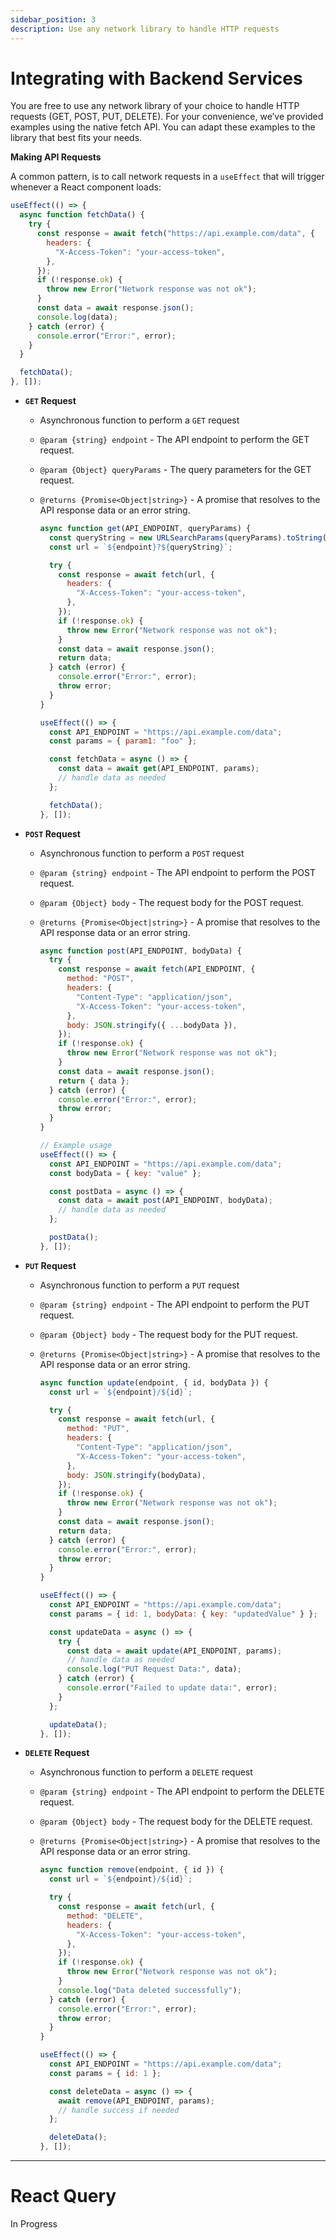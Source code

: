 ```yaml
---
sidebar_position: 3
description: Use any network library to handle HTTP requests
---
```


# Integrating with Backend Services

You are free to use any network library of your choice to handle HTTP requests (GET, POST, PUT, DELETE). For your convenience, we’ve provided examples using the native fetch API. You can adapt these examples to the library that best fits your needs.

**Making API Requests**

A common pattern, is to call network requests in a `useEffect` that will trigger whenever a React component loads:

```jsx
useEffect(() => {
  async function fetchData() {
    try {
      const response = await fetch("https://api.example.com/data", {
        headers: {
          "X-Access-Token": "your-access-token",
        },
      });
      if (!response.ok) {
        throw new Error("Network response was not ok");
      }
      const data = await response.json();
      console.log(data);
    } catch (error) {
      console.error("Error:", error);
    }
  }

  fetchData();
}, []);
```

- **`GET` Request**

  - Asynchronous function to perform a `GET` request
  - `@param {string} endpoint` - The API endpoint to perform the GET request.
  - `@param {Object} queryParams` - The query parameters for the GET request.
  - `@returns {Promise<Object|string>}` - A promise that resolves to the API response data or an error string.

    ```js
    async function get(API_ENDPOINT, queryParams) {
      const queryString = new URLSearchParams(queryParams).toString();
      const url = `${endpoint}?${queryString}`;

      try {
        const response = await fetch(url, {
          headers: {
            "X-Access-Token": "your-access-token",
          },
        });
        if (!response.ok) {
          throw new Error("Network response was not ok");
        }
        const data = await response.json();
        return data;
      } catch (error) {
        console.error("Error:", error);
        throw error;
      }
    }

    useEffect(() => {
      const API_ENDPOINT = "https://api.example.com/data";
      const params = { param1: "foo" };

      const fetchData = async () => {
        const data = await get(API_ENDPOINT, params);
        // handle data as needed
      };

      fetchData();
    }, []);
    ```

- **`POST` Request**

  - Asynchronous function to perform a `POST` request
  - `@param {string} endpoint` - The API endpoint to perform the POST request.
  - `@param {Object} body` - The request body for the POST request.
  - `@returns {Promise<Object|string>}` - A promise that resolves to the API response data or an error string.

    ```jsx
    async function post(API_ENDPOINT, bodyData) {
      try {
        const response = await fetch(API_ENDPOINT, {
          method: "POST",
          headers: {
            "Content-Type": "application/json",
            "X-Access-Token": "your-access-token",
          },
          body: JSON.stringify({ ...bodyData }),
        });
        if (!response.ok) {
          throw new Error("Network response was not ok");
        }
        const data = await response.json();
        return { data };
      } catch (error) {
        console.error("Error:", error);
        throw error;
      }
    }

    // Example usage
    useEffect(() => {
      const API_ENDPOINT = "https://api.example.com/data";
      const bodyData = { key: "value" };

      const postData = async () => {
        const data = await post(API_ENDPOINT, bodyData);
        // handle data as needed
      };

      postData();
    }, []);
    ```

- **`PUT` Request**

  - Asynchronous function to perform a `PUT` request
  - `@param {string} endpoint` - The API endpoint to perform the PUT request.
  - `@param {Object} body` - The request body for the PUT request.
  - `@returns {Promise<Object|string>}` - A promise that resolves to the API response data or an error string.

    ```jsx
    async function update(endpoint, { id, bodyData }) {
      const url = `${endpoint}/${id}`;

      try {
        const response = await fetch(url, {
          method: "PUT",
          headers: {
            "Content-Type": "application/json",
            "X-Access-Token": "your-access-token",
          },
          body: JSON.stringify(bodyData),
        });
        if (!response.ok) {
          throw new Error("Network response was not ok");
        }
        const data = await response.json();
        return data;
      } catch (error) {
        console.error("Error:", error);
        throw error;
      }
    }

    useEffect(() => {
      const API_ENDPOINT = "https://api.example.com/data";
      const params = { id: 1, bodyData: { key: "updatedValue" } };

      const updateData = async () => {
        try {
          const data = await update(API_ENDPOINT, params);
          // handle data as needed
          console.log("PUT Request Data:", data);
        } catch (error) {
          console.error("Failed to update data:", error);
        }
      };

      updateData();
    }, []);
    ```

- **`DELETE` Request**

  - Asynchronous function to perform a `DELETE` request
  - `@param {string} endpoint` - The API endpoint to perform the DELETE request.
  - `@param {Object} body` - The request body for the DELETE request.
  - `@returns {Promise<Object|string>}` - A promise that resolves to the API response data or an error string.

    ```jsx
    async function remove(endpoint, { id }) {
      const url = `${endpoint}/${id}`;

      try {
        const response = await fetch(url, {
          method: "DELETE",
          headers: {
            "X-Access-Token": "your-access-token",
          },
        });
        if (!response.ok) {
          throw new Error("Network response was not ok");
        }
        console.log("Data deleted successfully");
      } catch (error) {
        console.error("Error:", error);
        throw error;
      }
    }

    useEffect(() => {
      const API_ENDPOINT = "https://api.example.com/data";
      const params = { id: 1 };

      const deleteData = async () => {
        await remove(API_ENDPOINT, params);
        // handle success if needed
      };

      deleteData();
    }, []);
    ```
---

# React Query

In Progress
